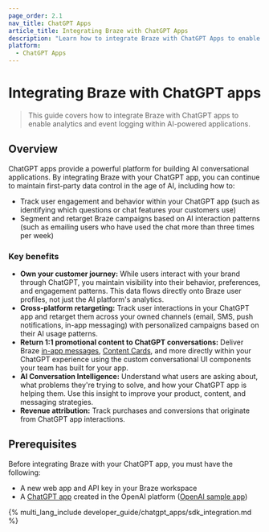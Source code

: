 ```yaml
---
page_order: 2.1
nav_title: ChatGPT Apps
article_title: Integrating Braze with ChatGPT Apps
description: "Learn how to integrate Braze with ChatGPT Apps to enable analytics and event logging within AI-powered applications."
platform:
  - ChatGPT Apps
---
```


# Integrating Braze with ChatGPT apps

> This guide covers how to integrate Braze with ChatGPT apps to enable analytics and event logging within AI-powered applications.

## Overview

ChatGPT apps provide a powerful platform for building AI conversational applications. By integrating Braze with your ChatGPT app, you can continue to maintain first-party data control in the age of AI, including how to:

- Track user engagement and behavior within your ChatGPT app (such as identifying which questions or chat features your customers use)
- Segment and retarget Braze campaigns based on AI interaction patterns (such as emailing users who have used the chat more than three times per week)

### Key benefits

- **Own your customer journey:** While users interact with your brand through ChatGPT, you maintain visibility into their behavior, preferences, and engagement patterns. This data flows directly onto Braze user profiles, not just the AI platform's analytics.
- **Cross-platform retargeting:** Track user interactions in your ChatGPT app and retarget them across your owned channels (email, SMS, push notifications, in-app messaging) with personalized campaigns based on their AI usage patterns.
- **Return 1:1 promotional content to ChatGPT conversations:** Deliver Braze [in-app messages]({{site.baseurl}}/user_guide/message_building_by_channel/in-app_messages), [Content Cards]({{site.baseurl}}/user_guide/message_building_by_channel/content_cards), and more directly within your ChatGPT experience using the custom conversational UI components your team has built for your app.
- **AI Conversation Intelligence:** Understand what users are asking about, what problems they're trying to solve, and how your ChatGPT app is helping them. Use this insight to improve your product, content, and messaging strategies.
- **Revenue attribution:** Track purchases and conversions that originate from ChatGPT app interactions.

<!-- ### Practical Use Cases

- **E-commerce**: Track product inquiries, cart additions, and purchases made through ChatGPT conversations
- **SaaS**: Monitor feature requests, support interactions, and trial-to-paid conversions
- **Content/Media**: Understand what topics users are most interested in and create targeted content campaigns
- **Financial Services**: Track financial advice requests and product recommendations for compliance and optimization
- **Travel**: Monitor destination research, booking inquiries, and trip planning interactions

By integrating Braze with your ChatGPT App, you ensure that every AI interaction becomes a data point in your customer engagement strategy, not just a black box interaction on someone else's platform. -->

## Prerequisites

Before integrating Braze with your ChatGPT app, you must have the following:

- A new web app and API key in your Braze workspace
- A [ChatGPT app](https://openai.com/index/introducing-apps-in-chatgpt/) created in the OpenAI platform ([OpenAI sample app](https://github.com/openai/openai-apps-sdk-examples))

{% multi_lang_include developer_guide/chatgpt_apps/sdk_integration.md %}

